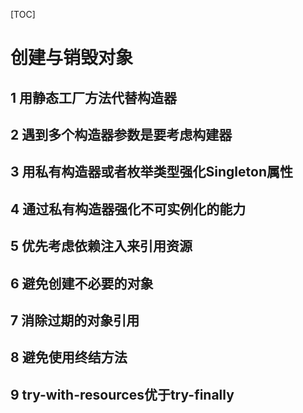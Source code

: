 [TOC]

# 创建与销毁对象

## 1 用静态工厂方法代替构造器

## 2 遇到多个构造器参数是要考虑构建器

## 3 用私有构造器或者枚举类型强化Singleton属性

## 4 通过私有构造器强化不可实例化的能力

## 5 优先考虑依赖注入来引用资源

## 6 避免创建不必要的对象

## 7 消除过期的对象引用

## 8 避免使用终结方法

## 9 try-with-resources优于try-finally

